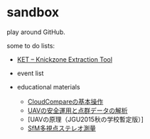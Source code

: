 # sandbox

play around GitHub.

some to do lists:
* [KET – Knickzone Extraction Tool](./KET/README.md#ket--knickzone-extraction-tool)

* event list

* educational materials
  - [CloudCompareの基本操作](./cloudcompare/CloudCompare.md#cloudcompareの基本操作)
  - [UAVの安全運用と点群データの解析](./UAV/UAV_uchiyama/UAV_uchiyama.md#小型無人機の航空安全を目指した運用の実践-the-new-rules-for-uav-operation-in-japan)
  - [UAVの原理（JGU2015秋の学校暫定版）]  
  - [SfM多視点ステレオ測量](./SfM-MVS/SfM-MVS.md#sfm多視点写真測量)
